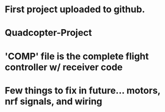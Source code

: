 # First project uploaded to github. 
# Quadcopter-Project

# 'COMP' file is the complete flight controller w/ receiver code
# Few things to fix in future... motors, nrf signals, and wiring


